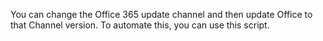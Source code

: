 You can change the Office 365 update channel and then update Office to that Channel version. To automate this, you can use this script.
